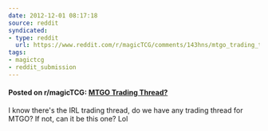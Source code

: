 ```yaml
---
date: 2012-12-01 08:17:18
source: reddit
syndicated:
- type: reddit
  url: https://www.reddit.com/r/magicTCG/comments/143hns/mtgo_trading_thread/
tags:
- magictcg
- reddit_submission
---
```


#### Posted on r/magicTCG: [MTGO Trading Thread?](https://reddit.com/r/magicTCG/comments/143hns/mtgo_trading_thread/)

I know there's the IRL trading thread, do we have any trading thread for MTGO? If not, can it be this one? Lol